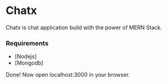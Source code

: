 # Chatx
Chatx is chat application build with the power of MERN Stack.


### Requirements
- [Nodejs]
- [Mongodb]


Done! Now open localhost:3000 in your browser.
